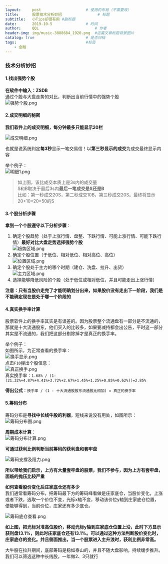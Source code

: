 ```yaml
---
layout:     post   				    # 使用的布局（不需要改）
title:      股票技术分析妙招				# 标题 
subtitle:   小Tips却很有用 #副标题
date:       2019-10-5 				# 时间
author:     QQL 						# 作者
header-img: img/music-3888684_1920.png 	#这篇文章标题背景图片
catalog: true 						# 是否归档
tags:								#标签
    - 金融
---
```


### 技术分析妙招

#### 1.找出强势个股

**在软件中输入：ZSDB**  
通过个股与大盘走势的对比，判断出当前行情中的强势个股  
![强势个股.png](https://i.loli.net/2019/10/05/IhTsC2rkZNouGld.png)   


#### 2.成交明细的秘密
**我们软件上的成交明细，每分钟最多只能显示20栏**  

![成交明细.png](https://i.loli.net/2019/10/05/EVjfBG1iluK9Un8.png)  

也就是说系统判定**每3秒**显示一笔交易信！以**第三秒显示的成交**为成交最终显示内容  

举个例子：  
![明细1.png](https://i.loli.net/2019/10/05/DkrZFTuAz6jXhH8.png)  
> 如上图，该比成交本质上是3s内的成交量  
> S和B取决于最后3s内**最后一笔成交是S还是B**  
> 比如：第一秒成交20S，第二秒成交10B，第三秒成交20S。最终将显示20+10+20=50的S


#### 3.个股分析步骤
**拿到一个个股遵守以下分析步骤**：  
1. 确定个股趋势（处于上涨行情、盘整、下跌行情、可能上涨行情、可能下跌行情）**最好对比大盘走势选择强势个股**  
![趋势区域.png](https://i.loli.net/2019/10/05/YbNUG1z3i2DlwPE.png)  
2. 确定个股位置（于低位、相对低位、相对高位、高位）  
![位置区域.png](https://i.loli.net/2019/10/05/bwEgSUTrLH8uf3P.png)  
3. 确定个股处于主力的哪个时期（建仓、洗盘、拉升、出货）  
![主力区域.png](https://i.loli.net/2019/10/05/aB8vGcs1uw4ImPp.png)  
4. 选择能够降低风险的个股（处于低位或相对低位，并且可能走出上涨行情）

**注意：只有当股价走完了才能明确划分出来，如果股价没有走出下一阶段，我们是不能确定现在是处于哪一个阶段的**


#### 4.真实换手率计算
股票软件上的换手率其实是有误差的。因为股票整个流通盘有一部分是不流通的，那就是十大流通股东，他们买入的比较多，如果要减持都会出公告，平时这一部分其实是不流通的，我们把这部分剔除掉才是真正的换手率。  

举个例子：  
如图所示，为正常查看的换手率：  
![换手显示.png](https://i.loli.net/2019/10/05/slABqmI7XGySpMt.png)  
点击`F10`弹出个股信息：  
![真正换手.png](https://i.loli.net/2019/10/05/oZlbUc13eAO7S2J.png)  
真实换手率：`1.68% / (1-(21.32%+4.87%+4.41%+3.72%+2.67%+1.45%+1.25%+0.85%+0.62%))=2.85%`  


**得出公式**：`换手率 / (1 - 十大流通股股东流通股比相加) = 真正的换手率`  


#### 5.筹码分布
筹码分布是**寻找中长线牛股的利器**，短线来说没有用处，如图所示：  
![筹码分布图.png](https://i.loli.net/2019/10/05/CFY2rjLAvf7Qa3P.png)  

**周期成本计算**：  
![筹码分布计算.png](https://i.loli.net/2019/10/05/xe1s9VbmkqnJDSl.png)  

**可通过获利比例判断当前筹码的获利盘和套牢盘**  

![筹码支撑及阻力.png](https://i.loli.net/2019/10/05/ZQJYaHEXtiCvB97.png)  

**所以带给我们启示，上方有大量套牢盘的股票，我们不参与，因为上方有套牢盘，面临的抛压比较严重**  

**如何查看股价变化后庄家底仓还有多少**  
我们通常看筹码分布，把筹码最下方的筹码峰看做是庄家底仓，当股价变化，上涨或者下跌，选取一个价位不变，光标x轴不变，移动该价位y轴到庄家底仓位置，便能够得到，当前价位，庄家还有多少底仓。  

![筹码底仓查看.png](https://i.loli.net/2019/10/05/UhH1A7QWsu9PZXn.png)  

**如上图，把光标对准高位股价，移动光标y轴到庄家底仓位置上沿，此时下方显示获利盘13.1%，则此时庄家底仓还有13.1%。可以通过这种方法判断股价变化时，庄家底仓的变化。并且侧面推出，当一个股票进入主升浪时，获利比例非常高。**  

大牛股在拉升期间，底部筹码是稳如泰山的，并且不随大盘影响，持续缓步推升。我们可以筛选这种中长线股，一年做2、3只就行









